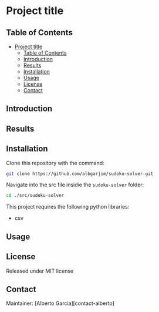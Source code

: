# Project title


[//]: # "References"
[contact-albert]: albgarjim1@gmail.com


<!-- description of what the project does  -->

## Table of Contents

- [Project title](#project-title)
  - [Table of Contents](#table-of-contents)
  - [Introduction](#introduction)
  - [Results](#results)
  - [Installation](#installation)
  - [Usage](#usage)
  - [License](#license)
  - [Contact](#contact)

## Introduction


## Results

<!-- results of what the project does, add images and gifs -->

## Installation


Clone this repository with the command:

```sh
git clone https://github.com/albgarjim/sudoku-solver.git
```

Navigate into the src file insidie the `sudoku-solver` folder:

```sh
cd ./src/sudoku-solver
```

This project requires the following python libraries:
- csv


<!-- name technologies used and how to build project -->


## Usage
<!-- how to use the project, add code fragments if needed -->


## License

Released under MIT license


## Contact

Maintainer: [Alberto Garcia][contact-alberto]
